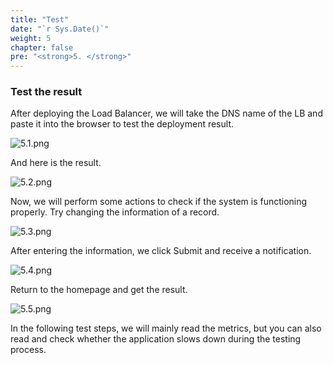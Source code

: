 ```yaml
---
title: "Test"
date: "`r Sys.Date()`"
weight: 5
chapter: false
pre: "<strong>5. </strong>"
---
```


### Test the result

After deploying the Load Balancer, we will take the DNS name of the LB and paste it into the browser to test the deployment result.

![5.1.png](/images/5-test/5.1.png)

And here is the result.

![5.2.png](/images/5-test/5.2.png)

Now, we will perform some actions to check if the system is functioning properly. Try changing the information of a record.

![5.3.png](/images/5-test/5.3.png)

After entering the information, we click Submit and receive a notification.

![5.4.png](/images/5-test/5.4.png)

Return to the homepage and get the result.

![5.5.png](/images/5-test/5.5.png)

In the following test steps, we will mainly read the metrics, but you can also read and check whether the application slows down during the testing process.
